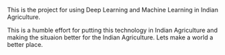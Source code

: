 This is the project for using Deep Learning and Machine Learning in Indian Agriculture. 

This is a humble effort for putting this technology in Indian Agriculture and making the situaion better for the Indian Agriculture.
Lets make a world a better place.

